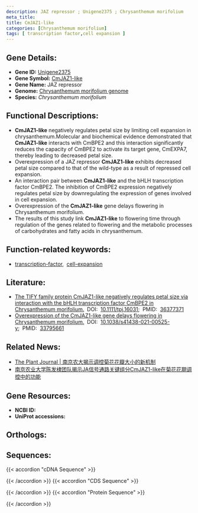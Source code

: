 ```yaml
---
description: JAZ repressor ; Unigene2375 ; Chrysanthemum morifolium
meta_title:
title: CmJAZ1-like
categories: [Chrysanthemum morifolium]
tags: [ transcription factor,cell expansion ]
---
```


## Gene Details:
- **Gene ID:**	[Unigene2375]()
- **Gene Symbol:** <u>CmJAZ1-like</u>
- **Gene Name:** JAZ repressor
- **Genome:** [Chrysanthemum morifolium genome](http://210.22.121.250:8880/asteraceae/download/downloadPage)
- **Species:** *Chrysanthemum morifolium*

## Functional Descriptions:
   - **CmJAZ1-like** negatively regulates petal size by limiting cell expansion in chrysanthemum.Molecular and biochemical evidence demonstrated that **CmJAZ1-like** interacts with CmBPE2 and this interaction significantly reduces the capacity of CmBPE2 to activate its target gene, CmEXPA7, thereby leading to decreased petal size.
   - Overexpression of a JAZ repressor **CmJAZ1-like** exhibits decreased petal size compared to that of the wild-type as a result of repressed cell expansion.
   - An interaction pair between **CmJAZ1-like** and the bHLH transcription factor CmBPE2. The inhibition of CmBPE2 expression negatively regulates petal size by downregulating the expression of genes involved in cell expansion.
   - Overexpression of the **CmJAZ1-like** gene delays flowering in Chrysanthemum morifolium.
   - The results of this study link **CmJAZ1-like** to flowering time through regulation of the genes related to flowering and the metabolic processes of carbohydrates and fatty acids in chrysanthemum.
## Function-related keywords:
   - [transcription-factor](/tags/transcription-factor/),&nbsp;&nbsp;[cell-expansion](/tags/cell-expansion/)

## Literature:
   - [The TIFY family protein CmJAZ1-like negatively regulates petal size via interaction with the bHLH transcription factor CmBPE2 in Chrysanthemum morifolium.](https://onlinelibrary.wiley.com/doi/full/10.1111/tpj.16031)&nbsp;&nbsp;DOI:&nbsp;&nbsp;[10.1111/tpj.16031](https://onlinelibrary.wiley.com/doi/full/10.1111/tpj.16031);&nbsp;&nbsp;PMID:&nbsp;&nbsp;[36377371](https://pubmed.ncbi.nlm.nih.gov/36377371/)
   - [Overexpression of the CmJAZ1-like gene delays flowering in Chrysanthemum morifolium.](https://doi.org/10.1038/s41438-021-00525-y)&nbsp;&nbsp;DOI:&nbsp;&nbsp;[10.1038/s41438-021-00525-y](https://doi.org/10.1038/s41438-021-00525-y);&nbsp;&nbsp;PMID:&nbsp;&nbsp;[33795661](https://pubmed.ncbi.nlm.nih.gov/33795661/)


## Related News:
   - [The Plant Journal | 南京农大揭示调控菊花花瓣大小的新机制](https://mp.weixin.qq.com/s?__biz=Mzg3MDEwNDEyMg==&mid=2247542368&idx=5&sn=1c62aeb0b340236863f781566ab3cde2&chksm=ce908b35f9e70223ecb9100061ab37b09173c3ec1650bcdbfc0e1e8194fea2d58a498a25f5dd&scene=27#wechat_redirect)
   - [南京农业大学陈发棣团队揭示JA信号通路关键组分CmJAZ1-like在菊花花期调控中的功能](https://mp.weixin.qq.com/s?__biz=MzU3ODY3MDM0NA==&mid=2247504934&idx=4&sn=350af10eb86787981ac77e48ad0bf85d&chksm=fd734e41ca04c757d470750ca8f41260f7bb6c567b280a2c47ce819dfee0a9921bbca5541125&scene=27#wechat_redirect)


## Gene Resources:
- **NCBI ID:**  [](https://www.ncbi.nlm.nih.gov/gene/?term=)
- **UniProt accessions:** [](https://www.uniprot.org/uniprotkb//entry)

## Orthologs:

## Sequences:
{{< accordion "cDNA Sequence" >}}

{{< /accordion >}}
{{< accordion "CDS Sequence" >}}

{{< /accordion >}}
{{< accordion "Protein Sequence" >}}

{{< /accordion >}}
